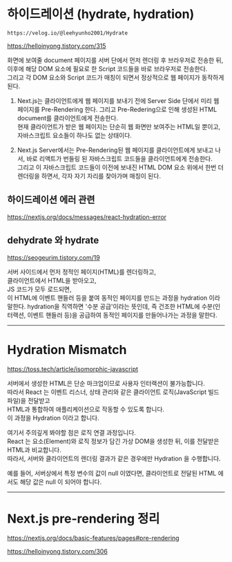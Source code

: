 # 하이드레이션 (hydrate, hydration)

`https://velog.io/@leehyunho2001/Hydrate`

https://helloinyong.tistory.com/315

화면에 보여줄 document 페이지를 서버 단에서 먼저 렌더링 후 브라우저로 전송한 뒤,  
이후에 해당 DOM 요소에 필요로 한 Script 코드들을 바로 브라우저로 전송한다.  
그리고 각 DOM 요소와 Script 코드가 매칭이 되면서 정상적으로 웹 페이지가 동작하게 된다.

1. Next.js는 클라이언트에게 웹 페이지를 보내기 전에 Server Side 단에서 미리 웹 페이지를 Pre-Rendering 한다.
   그리고 Pre-Redering으로 인해 생성된 HTML document를 클라이언트에게 전송한다.  
   현재 클라이언트가 받은 웹 페이지는 단순히 웹 화면만 보여주는 HTML일 뿐이고, 자바스크립트 요소들이 하나도 없는 상태이다.

2. Next.js Server에서는 Pre-Rendering된 웹 페이지를 클라이언트에게 보내고 나서, 바로 리액트가 번들링 된 자바스크립트 코드들을 클라이언트에게 전송한다.  
   그리고 이 자바스크립트 코드들이 이전에 보내진 HTML DOM 요소 위에서 한번 더 렌더링을 하면서, 각자 자기 자리를 찾아가며 매칭이 된다.

## 하이드레이션 에러 관련

https://nextjs.org/docs/messages/react-hydration-error

## dehydrate 와 hydrate

https://seogeurim.tistory.com/19

서버 사이드에서 먼저 정적인 페이지(HTML)를 렌더링하고,  
클라이언트에서 HTML을 받아오고,  
JS 코드가 모두 로드되면,  
이 HTML에 이벤트 핸들러 등을 붙여 동적인 페이지를 만드는 과정을 hydration 이라 말한다.
hydration을 직역하면 '수분 공급'이라는 뜻인데, 즉 건조한 HTML에 수분(인터랙션, 이벤트 핸들러 등)을 공급하여 동적인 페이지를 만들어나가는 과정을 말한다.

---

# Hydration Mismatch

https://toss.tech/article/isomorphic-javascript

서버에서 생성한 HTML은 단순 마크업이므로 사용자 인터랙션이 불가능합니다.  
따라서 React 는 이벤트 리스너, 상태 관리와 같은 클라이언트 로직(JavaScript 빌드 파일)을 전달받고  
HTML과 통합하여 애플리케이션으로 작동할 수 있도록 합니다.  
이 과정을 Hydration 이라고 합니다.

여기서 주의깊게 봐야할 점은 로직 연결 과정입니다.  
React 는 요소(Element)와 로직 정보가 담긴 가상 DOM을 생성한 뒤, 이를 전달받은 HTML과 비교합니다.  
따라서, 서버와 클라이언트의 렌더링 결과가 같은 경우에만 Hydration 을 수행합니다.

예를 들어,
서버상에서 특정 변수의 값이 null 이였다면, 클라이언트로 전달된 HTML 에서도 해당 값은 null 이 되어야 합니다.

---

# Next.js pre-rendering 정리

https://nextjs.org/docs/basic-features/pages#pre-rendering

https://helloinyong.tistory.com/306
